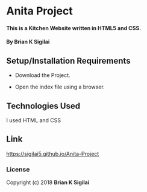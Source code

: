 # Anita Project
#### This is a Kitchen Website written in HTML5 and CSS.
#### By Brian K Sigilai
## 
## Setup/Installation Requirements
 * Download the Project.
 
 * Open the index file using a browser.

## Technologies Used
I used HTML and CSS
## Link
https://sigilai5.github.io/Anita-Project
### License
Copyright (c) 2018 **Brian K Sigilai**
